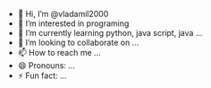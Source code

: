 - 👋 Hi, I’m @vladamil2000
- 👀 I’m interested in programing
- 🌱 I’m currently learning python, java script, java ...
- 💞️ I’m looking to collaborate on ...
- 📫 How to reach me ...
- 😄 Pronouns: ...
- ⚡ Fun fact: ...

<!---
vladamil2000/vladamil2000 is a ✨ special ✨ repository because its `README.md` (this file) appears on your GitHub profile.
You can click the Preview link to take a look at your changes.
--->
